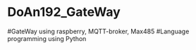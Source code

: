 # DoAn192_GateWay
#GateWay using raspberry, MQTT-broker, Max485 
#Language programming using Python

